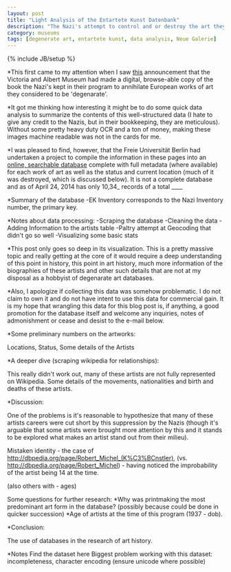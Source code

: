 ```yaml
---
layout: post
title: "Light Analysis of the Entartete Kunst Datenbank"
description: "The Nazi's attempt to control and or destroy the art they found to be degenarte resulted in a very meticulous documentation of that artwork. The Freie Universität Berlin has undertaken the process of turning the Nazi bookkeeping into a publically accessible database. I took a pass at collecting that data into a workable form and visualizing it. There are extreme gaps in this data and it is not fit for deep research, but I think a surface report of some of its attributes is worth a short treatment. This is in addition to having visited the Neue Galeries exhibition of some of those recovered works. Concluded that the statistical accumulation of artistic works within a particular context could offer a interesting launch pad for art history researchers, were such databases proliferate."
category: museums
tags: [degenerate art, entartete kunst, data analysis, Neue Galerie]
---
```

{% include JB/setup %}

*This first came to my attention when I saw [this](http://www.vam.ac.uk/content/articles/e/entartete-kunst/) announcement that the Victoria and Albert Museum had made a digital, browse-able copy of the book the Nazi's kept in their program to annihilate European works of art they considered to be 'degenarate'.

*It got me thinking how interesting it might be to do some quick data analysis to summarize the contents of this well-structured data (I hate to give any credit to the Nazis, but in their bookkeeping, they are meticulous). Without some pretty heavy duty OCR and a ton of money, making these images machine readable was not in the cards for me.

*I was pleased to find, however, that the Freie Universität Berlin had undertaken a project to compile the information in these pages into an [online, searchable database](http://www.geschkult.fu-berlin.de/en/e/db_entart_kunst/datenbank/index.html) complete with full metadata (where available) for each work of art as well as the status and current location (much of it was destroyed, which is discussed below). It is not a complete database and as of April 24, 2014 has only 10,34_ records of a total ____

*Summary of the database
  -EK Inventory corresponds to the Nazi Inventory number, the primary key.

*Notes about data processing:
  -Scraping the database
  -Cleaning the data
  -Adding Information to the artists table
  -Paltry attempt at Geocoding that didn't go so well
  -Visualizing some basic stats

*This post only goes so deep in its visualization. This is a pretty massive topic and really getting at the core of it would require a deep understanding of this point in history, this point in art history, much more information of the biographies of these artists and other such details that are not at my disposal as a hobbyist of degenarate art databases.

*Also, I apologize if collecting this data was somehow problematic. I do not claim to own it and do not have intent to use this data for commercial gain. It is my hope that wrangling this data for this blog post is, if anything, a good promotion for the database itself and welcome any inquiries, notes of admonishment or cease and desist to the e-mail below.

*Some preliminary numbers on the artworks:

Locations, Status, Some details of the Artists

*A deeper dive (scraping wikipedia for relationships):

This really didn't work out, many of these artists are not fully represented on Wikipedia. Some details of the movements, nationalities and birth and deaths of these artists.

*Discussion:

One of the problems is it's reasonable to hypothesize that many of these artists careers were cut short by this suppression by the Nazis (though it's arguable that some artists were brought more attention by this and it stands to be explored what makes an artist stand out from their milieu).

Mistaken identity - the case of http://dbpedia.org/page/Robert_Michel_(K%C3%BCnstler), (vs. http://dbpedia.org/page/Robert_Michel) - having noticed the improbability of the artist being 14 at the time.

(also others with - ages)

Some questions for further research:
*Why was printmaking the most predominant art form in the database? (possibly because could be done in quicker succession)
*Age of artists at the time of this program (1937 - dob).

*Conclusion:

The use of databases in the research of art history.

*Notes
Find the dataset here
Biggest problem working with this dataset: incompleteness, character encoding (ensure unicode where possible)
